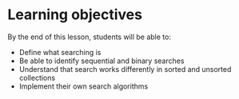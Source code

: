 # Learning objectives

By the end of this lesson, students will be able to:
- Define what searching is
- Be able to identify sequential and binary searches
- Understand that search works differently in sorted and unsorted collections
- Implement their own search algorithms

